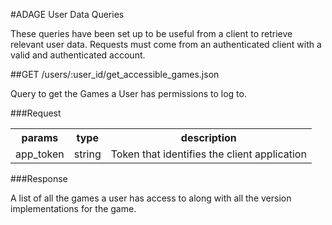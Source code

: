 #ADAGE User Data Queries

These queries have been set up to be useful from a client to retrieve relevant user data. Requests must come from an authenticated client with a valid and authenticated account. 

##GET /users/:user_id/get_accessible_games.json

Query to get the Games a User has permissions to log to.


###Request
<table>
    <tr> 
        <th>params</th>
        <th>type</th>
        <th>description</th>
    </tr>
    <tr>
        <td>app_token</td>
        <td>string</td>
        <td>Token that identifies the client application</td>
    </tr>
</table>

###Response

A list of all the games a user has access to along with all the version implementations for the game. 